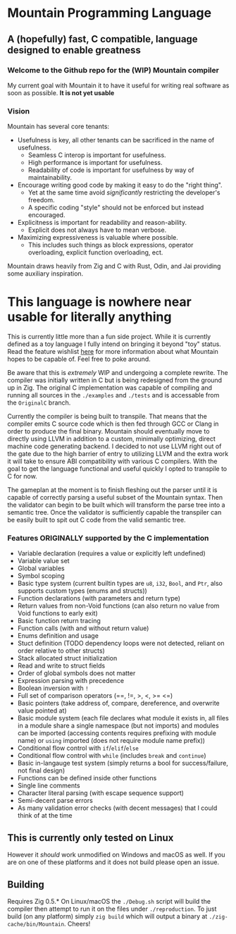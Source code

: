 # Mountain Programming Language
## A (hopefully) fast, C compatible, language designed to enable greatness


### Welcome to the Github repo for the (WIP) Mountain compiler

My current goal with Mountain it to have it useful for writing real
software as soon as possible. **It is not yet usable**


### Vision

Mountain has several core tenants:
* Usefulness is key, all other tenants can be sacrificed in the name
  of usefulness.
    * Seamless C interop is important for usefulness.
    * High performance is important for usefulness.
	* Readability of code is important for usefulness by way of
      maintainability.
* Encourage writing good code by making it easy to do the "right
  thing".
    * Yet at the same time avoid *significantly* restricting the
    developer's freedom.
    * A specific coding "style" should not be enforced but instead
    encouraged.
* Explicitness is important for readability and reason-ability.
    * Explicit does not always have to mean verbose.
* Maximizing expressiveness is valuable where possible.
    * This includes such things as block expressions, operator
      overloading, explicit function overloading, ect.

Mountain draws heavily from Zig and C with Rust, Odin, and Jai
providing some auxiliary inspiration.


# This language is nowhere near usable for literally anything
This is currently little more than a fun side project. While it is
currently defined as a toy language I fully intend on bringing it
beyond "toy" status. Read the feature wishlist [here](WISHLIST.md) for
more information about what Mountain hopes to be capable of. Feel free
to poke around.

Be aware that this is *extremely* WIP and undergoing a complete
rewrite. The compiler was initially written in C but is being
redesigned from the ground up in Zig. The original C implementation
was capable of compiling and running all sources in the `./examples`
and `./tests` and is accessable from the `OriginalC` branch.

Currently the compiler is being built to transpile. That means that
the compiler emits C source code which is then fed through GCC or
Clang in order to produce the final binary. Mountain should eventually
move to directly using LLVM in addition to a custom, minimally
optimizing, direct machine code generating backend. I decided to not
use LLVM right out of the gate due to the high barrier of entry to
utilizing LLVM and the extra work it will take to ensure ABI
compatibility with various C compilers. With the goal to get the
language functional and useful quickly I opted to transpile to C for
now.

The gameplan at the moment is to finish fleshing out the parser until
it is capable of correctly parsing a useful subset of the Mountain
syntax. Then the validator can begin to be built which will transform
the parse tree into a semantic tree. Once the validator is
sufficiently capable the transpiler can be easily built to spit out C
code from the valid semantic tree.


### Features ORIGINALLY supported by the C implementation
* Variable declaration (requires a value or explicitly left undefined)
* Variable value set
* Global variables
* Symbol scoping
* Basic type system (current builtin types are `u8`, `i32`, `Bool`,
  and `Ptr`, also supports custom types (enums and structs))
* Function declarations (with parameters and return type)
* Return values from non-Void functions (can also return no value from
  Void functions to early exit)
* Basic function return tracing
* Function calls (with and without return value)
* Enums definition and usage
* Stuct definition (TODO dependency loops were not detected, reliant on
  order relative to other structs)
* Stack allocated struct initialization
* Read and write to struct fields
* Order of global symbols does not matter
* Expression parsing with precedence
* Boolean inversion with `!`
* Full set of comparison operators (==, !=, >, <, >= <=)
* Basic pointers (take address of, compare, dereference, and overwrite
  value pointed at)
* Basic module system (each file declares what module it exists in,
  all files in a module share a single namespace (but not imports) and
  modules can be imported (accessing contents requires prefixing with
  module name) or `using` imported (does not require module name
  prefix))
* Conditional flow control with `if`/`elif`/`else`
* Conditional flow control with `while` (includes `break` and `continue`)
* Basic in-langauge test system (simply returns a bool for
  success/failure, not final design)
* Functions can be defined inside other functions
* Single line comments
* Character literal parsing (with escape sequence support)
* Semi-decent parse errors
* As many validation error checks (with decent messages) that I could
  think of at the time


## This is currently only tested on Linux

However it *should* work unmodified on Windows and macOS as well. If
you are on one of these platforms and it does not build please open an
issue.


## Building

Requires Zig 0.5.* On Linux/macOS the `./Debug.sh` script will build
the compiler then attempt to run it on the files under
`./reproduction`. To just build (on any platform) simply `zig build`
which will output a binary at `./zig-cache/bin/Mountain`. Cheers!
